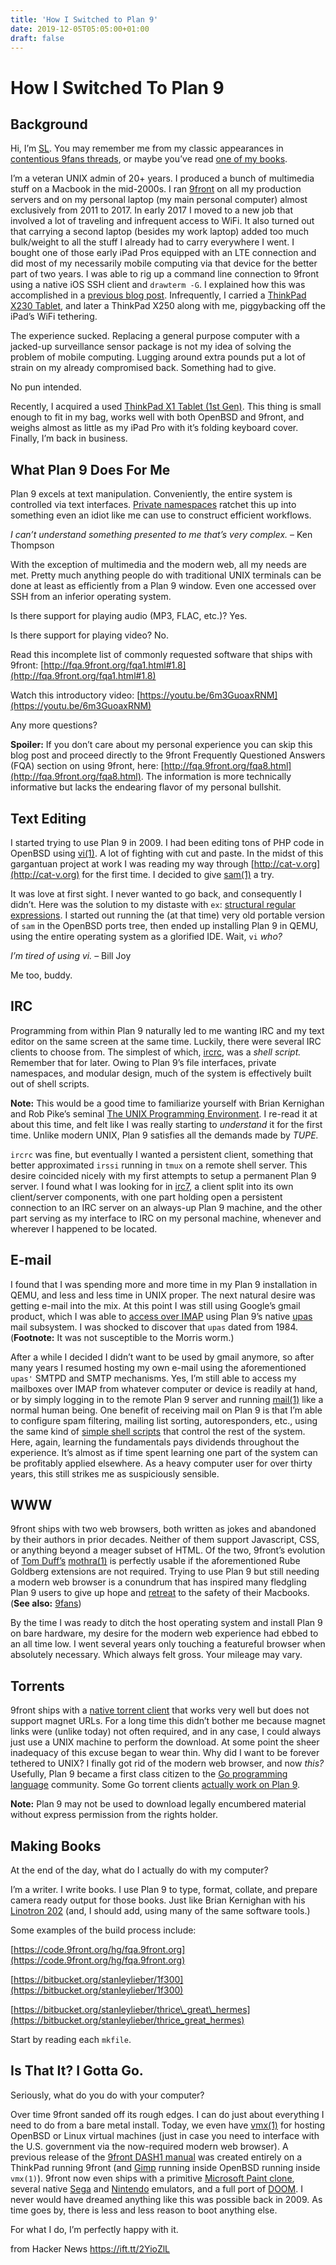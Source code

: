 ```yaml
---
title: 'How I Switched to Plan 9'
date: 2019-12-05T05:05:00+01:00
draft: false
---
```


How I Switched To Plan 9
========================

Background
----------

Hi, I’m [SL](http://stanleylieber.com). You may remember me from my classic appearances in [contentious 9fans threads](https://9fans.topicbox.com/groups/9fans/Tf27e6479d8812712-Mf5d76f728866828465e3e33e/9fans-is-the-vanilla-plan-9-still-alive), or maybe you’ve read [one of my books](http://massivefictions.com).

I’m a veteran UNIX admin of 20+ years. I produced a bunch of multimedia stuff on a Macbook in the mid-2000s. I ran [9front](http://9front.org) on all my production servers and on my personal laptop (my main personal computer) almost exclusively from 2011 to 2017. In early 2017 I moved to a new job that involved a lot of traveling and infrequent access to WiFi. It also turned out that carrying a second laptop (besides my work laptop) added too much bulk/weight to all the stuff I already had to carry everywhere I went. I bought one of those early iPad Pros equipped with an LTE connection and did most of my necessarily mobile computing via that device for the better part of two years. I was able to rig up a command line connection to 9front using a native iOS SSH client and `drawterm -G`. I explained how this was accomplished in a [previous blog post](http://helpful.cat-v.org/Blog/2018/03/08/0/). Infrequently, I carried a [ThinkPad X230 Tablet](http://fqa.9front.org/fqa3.html#thinkpad_x230t_3434-db7), and later a ThinkPad X250 along with me, piggybacking off the iPad’s WiFi tethering.

The experience sucked. Replacing a general purpose computer with a jacked-up surveillance sensor package is not my idea of solving the problem of mobile computing. Lugging around extra pounds put a lot of strain on my already compromised back. Something had to give.

No pun intended.

Recently, I acquired a used [ThinkPad X1 Tablet (1st Gen)](http://openbsd.stanleylieber.com/hardware/thinkpad/x1t/g1/). This thing is small enough to fit in my bag, works well with both OpenBSD and 9front, and weighs almost as little as my iPad Pro with it’s folding keyboard cover. Finally, I’m back in business.

What Plan 9 Does For Me
-----------------------

Plan 9 excels at text manipulation. Conveniently, the entire system is controlled via text interfaces. [Private namespaces](http://doc.cat-v.org/plan_9/4th_edition/papers/names) ratchet this up into something even an idiot like me can use to construct efficient workflows.

_I can’t understand something presented to me that’s very complex._ – Ken Thompson

With the exception of multimedia and the modern web, all my needs are met. Pretty much anything people do with traditional UNIX terminals can be done at least as efficiently from a Plan 9 window. Even one accessed over SSH from an inferior operating system.

Is there support for playing audio (MP3, FLAC, etc.)? Yes.

Is there support for playing video? No.

Read this incomplete list of commonly requested software that ships with 9front: [http://fqa.9front.org/fqa1.html#1.8](http://fqa.9front.org/fqa1.html#1.8)

Watch this introductory video: [https://youtu.be/6m3GuoaxRNM](https://youtu.be/6m3GuoaxRNM)

Any more questions?

**Spoiler:** If you don’t care about my personal experience you can skip this blog post and proceed directly to the 9front Frequently Questioned Answers (FQA) section on using 9front, here: [http://fqa.9front.org/fqa8.html](http://fqa.9front.org/fqa8.html). The information is more technically informative but lacks the endearing flavor of my personal bullshit.

Text Editing
------------

I started trying to use Plan 9 in 2009. I had been editing tons of PHP code in OpenBSD using [vi(1)](https://man.openbsd.org/vi). A lot of fighting with cut and paste. In the midst of this gargantuan project at work I was reading my way through [http://cat-v.org](http://cat-v.org) for the first time. I decided to give [sam(1)](http://sam.cat-v.org) a try.

It was love at first sight. I never wanted to go back, and consequently I didn’t. Here was the solution to my distaste with `ex`: [structural regular expressions](http://doc.cat-v.org/bell_labs/structural_regexps/). I started out running the (at that time) very old portable version of `sam` in the OpenBSD ports tree, then ended up installing Plan 9 in QEMU, using the entire operating system as a glorified IDE. Wait, `vi` _who?_

_I’m tired of using vi._ – Bill Joy

Me too, buddy.

IRC
---

Programming from within Plan 9 naturally led to me wanting IRC and my text editor on the same screen at the same time. Luckily, there were several IRC clients to choose from. The simplest of which, [ircrc](http://code.9front.org/hg/plan9front/file/f4f9414878e1/rc/bin/ircrc), was a _shell script._ Remember that for later. Owing to Plan 9’s file interfaces, private namespaces, and modular design, much of the system is effectively built out of shell scripts.

**Note:** This would be a good time to familiarize yourself with Brian Kernighan and Rob Pike’s seminal [The UNIX Programming Environment](http://books.cat-v.org/computer-science/unix-programming-environment/). I re-read it at about this time, and felt like I was really starting to _understand_ it for the first time. Unlike modern UNIX, Plan 9 satisfies all the demands made by _TUPE._

`ircrc` was fine, but eventually I wanted a persistent client, something that better approximated `irssi` running in `tmux` on a remote shell server. This desire coincided nicely with my first attempts to setup a permanent Plan 9 server. I found what I was looking for in [irc7](http://plan9.stanleylieber.com/src/irc7.tgz), a client split into its own client/server components, with one part holding open a persistent connection to an IRC server on an always-up Plan 9 machine, and the other part serving as my interface to IRC on my personal machine, whenever and wherever I happened to be located.

E-mail
------

I found that I was spending more and more time in my Plan 9 installation in QEMU, and less and less time in UNIX proper. The next natural desire was getting e-mail into the mix. At this point I was still using Google’s gmail product, which I was able to [access over IMAP](http://fqa.9front.org/fqa8.html#8.4.1.1.1) using Plan 9’s native [upas](http://fqa.9front.org/fqa8.html#8.4.1) mail subsystem. I was shocked to discover that `upas` dated from 1984. (**Footnote:** It was not susceptible to the Morris worm.)

After a while I decided I didn’t want to be used by gmail anymore, so after many years I resumed hosting my own e-mail using the aforementioned `upas'` SMTPD and SMTP mechanisms. Yes, I’m still able to access my mailboxes over IMAP from whatever computer or device is readily at hand, or by simply logging in to the remote Plan 9 server and running [mail(1)](http://man.9front.org/1/mail) like a normal human being. One benefit of receiving mail on Plan 9 is that I’m able to configure spam filtering, mailing list sorting, autoresponders, etc., using the same kind of [simple shell scripts](http://man.9front.org/1/filter) that control the rest of the system. Here, again, learning the fundamentals pays dividends throughout the experience. It’s almost as if time spent learning one part of the system can be profitably applied elsewhere. As a heavy computer user for over thirty years, this still strikes me as suspiciously sensible.

WWW
---

9front ships with two web browsers, both written as jokes and abandoned by their authors in prior decades. Neither of them support Javascript, CSS, or anything beyond a meager subset of HTML. Of the two, 9front’s evolution of [Tom Duff’s](https://en.wikipedia.org/wiki/Tom_Duff) [mothra(1)](http://fqa.9front.org/fqa8.html#8.4.5.1) is perfectly usable if the aforementioned Rube Goldberg extensions are not required. Trying to use Plan 9 but still needing a modern web browser is a conundrum that has inspired many fledgling Plan 9 users to give up hope and [retreat](http://9front.org/buds.html) to the safety of their Macbooks. (**See also:** [9fans](https://9fans.topicbox.com/groups/9fans/Tf27e6479d8812712-Mf5d76f728866828465e3e33e/9fans-is-the-vanilla-plan-9-still-alive))

By the time I was ready to ditch the host operating system and install Plan 9 on bare hardware, my desire for the modern web experience had ebbed to an all time low. I went several years only touching a featureful browser when absolutely necessary. Which always felt gross. Your mileage may vary.

Torrents
--------

9front ships with a [native torrent client](http://man.9front.org/1/torrent) that works very well but does not support magnet URLs. For a long time this didn’t bother me because magnet links were (unlike today) not often required, and in any case, I could always just use a UNIX machine to perform the download. At some point the sheer inadequacy of this excuse began to wear thin. Why did I want to be forever tethered to UNIX? I finally got rid of the modern web browser, and now _this?_ Usefully, Plan 9 became a first class citizen to the [Go programming language](http://golang.org) community. Some Go torrent clients [actually work on Plan 9](https://github.com/anacrolix/torrent).

**Note:** Plan 9 may not be used to download legally encumbered material without express permission from the rights holder.

Making Books
------------

At the end of the day, what do I actually do with my computer?

I’m a writer. I write books. I use Plan 9 to type, format, collate, and prepare camera ready output for those books. Just like Brian Kernighan with his [Linotron 202](http://doc.cat-v.org/unix/typesetting/digital-restoration-and-typesetter-forensics/) (and, I should add, using many of the same software tools.)

Some examples of the build process include:

[https://code.9front.org/hg/fqa.9front.org](https://code.9front.org/hg/fqa.9front.org)

[https://bitbucket.org/stanleylieber/1f300](https://bitbucket.org/stanleylieber/1f300)

[https://bitbucket.org/stanleylieber/thrice\_great\_hermes](https://bitbucket.org/stanleylieber/thrice_great_hermes)

Start by reading each `mkfile`.

Is That It? I Gotta Go.
-----------------------

Seriously, what do you do with your computer?

Over time 9front sanded off its rough edges. I can do just about everything I need to do from a bare metal install. Today, we even have [vmx(1)](http://man/9front.org/1/vmx) for hosting OpenBSD or Linux virtual machines (just in case you need to interface with the U.S. government via the now-required modern web browser). A previous release of the [9front DASH1 manual](http://9front.org/propaganda/books) was created entirely on a ThinkPad running 9front (and [Gimp](https://www.gimp.org/) running inside OpenBSD running inside `vmx(1)`). 9front now even ships with a primitive [Microsoft Paint clone](http://man.9front.org/1/paint), several native [Sega](http://man.9front.org/1/sega) and [Nintendo](http://man.9front.org/1/nintendo) emulators, and a full port of [DOOM](http://man.9front.org/1/games). I never would have dreamed anything like this was possible back in 2009. As time goes by, there is less and less reason to boot anything else.

For what I do, I’m perfectly happy with it.

  
  
from Hacker News https://ift.tt/2YioZlL